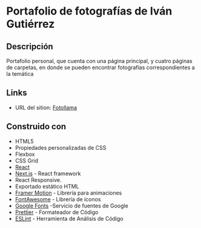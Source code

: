 # Portafolio de fotografías de Iván Gutiérrez

## Descripción

Portafolio personal, que cuenta con una página principal, y cuatro páginas de carpetas, en donde se pueden encontrar fotografías correspondientes a la temática

## Links

- URL del sition: [Fotollama](https://llamafluida.github.io/fotollama)

## Construido con

- HTML5
- Propiedades personalizadas de CSS
- Flexbox
- CSS Grid
- [React](https://reactjs.org/)
- [Next.js](https://nextjs.org/) - React framework
- React Responsive.
- Exportado estático HTML
- [Framer Motion](https://www.framer.com/motion/) - Librería para animaciones
- [FontAwesome](https://fontawesome.com/) - Librería de íconos
- [Google Fonts](https://fonts.google.com/) -Servicio de fuentes de Google
- [Prettier](https://prettier.io/) - Formateador de Código
- [ESLint](https://eslint.org/) - Herramienta de Análisis de Código
